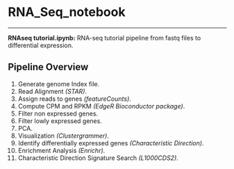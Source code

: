 # RNA_Seq_notebook


_________________________________________________________________________________________________________


**RNAseq tutorial.ipynb:** RNA-seq tutorial pipeline from fastq files to differential expression.



## Pipeline Overview
1. Generate genome Index file. 
2. Read Alignment *(STAR)*. 
3. Assign reads to genes *(featureCounts)*.
4. Compute CPM and RPKM *(EdgeR Bioconductor package)*.
5. Filter non expressed genes.
6. Filter lowly expressed genes.
7. PCA.
8. Visualization *(Clustergrammer)*.
9. Identify differentially expressed genes *(Characteristic Direction)*.
10. Enrichment Analysis *(Enrichr)*. 
11. Characteristic Direction Signature Search *(L1000CDS2)*.
